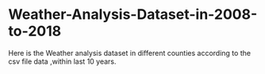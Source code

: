 # Weather-Analysis-Dataset-in-2008-to-2018
Here is the Weather analysis dataset in different counties according to the csv file data ,within last 10 years.
